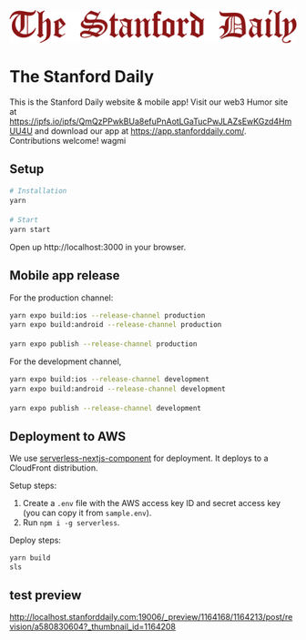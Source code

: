 [![The Stanford Daily logo](https://github.com/TheStanfordDaily/stanforddaily-graphic-assets/raw/master/DailyLogo/DailyLogo.png)](https://y.at/cool-face.pine-tree.newspaper.light-bulb)

# The Stanford Daily

This is the Stanford Daily website & mobile app! Visit our web3 Humor site at https://ipfs.io/ipfs/QmQzPPwkBUa8efuPnAotLGaTucPwJLAZsEwKGzd4HmUU4U and download our app at https://app.stanforddaily.com/. Contributions welcome! wagmi

## Setup

```bash
# Installation
yarn

# Start
yarn start
```

Open up http://localhost:3000 in your browser.

## Mobile app release

For the production channel:

```bash
yarn expo build:ios --release-channel production
yarn expo build:android --release-channel production

yarn expo publish --release-channel production
```

For the development channel,

```bash
yarn expo build:ios --release-channel development
yarn expo build:android --release-channel development

yarn expo publish --release-channel development
```

## Deployment to AWS

We use [serverless-nextjs-component](https://github.com/danielcondemarin/serverless-next.js/tree/master/packages/serverless-nextjs-component) for deployment. It deploys to a CloudFront distribution.

Setup steps:

1. Create a `.env` file with the AWS access key ID and secret access key (you can copy it from `sample.env`).
1. Run `npm i -g serverless`.

Deploy steps:

```
yarn build
sls
```

## test preview

http://localhost.stanforddaily.com:19006/_preview/1164168/1164213/post/revision/a580830604?_thumbnail_id=1164208
